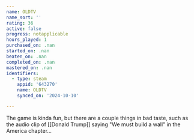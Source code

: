 ```yaml
---
name: OLDTV
name_sort: ''
rating: 36
active: false
progress: notapplicable
hours_played: 1
purchased_on: .nan
started_on: .nan
beaten_on: .nan
completed_on: .nan
mastered_on: .nan
identifiers:
  - type: steam
    appid: '643270'
    name: OLDTV
    synced_on: '2024-10-10'

---
```

The game is kinda fun, but there are a couple things in bad taste, such as the audio clip of [[Donald Trump]] saying "We must build a wall" in the America chapter...